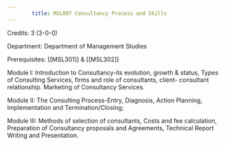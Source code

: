 ```yaml
---
        title: MSL897 Consultancy Process and Skills
---
```

Credits: 3 (3-0-0)

Department: Department of Management Studies

Prerequisites: [[MSL301]] & [[MSL302]]

Module I: Introduction to Consultancy-its evolution, growth & status, Types of Consulting Services, firms and role of consultants, client- consultant relationship. Marketing of Consultancy Services.

Module II: The Consulting Process-Entry, Diagnosis, Action Planning, Implementation and Termination/Closing;

Module III: Methods of selection of consultants, Costs and fee calculation, Preparation of Consultancy proposals and Agreements, Technical Report Writing and Presentation.
